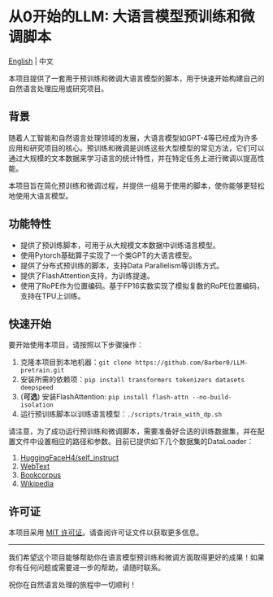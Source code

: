 # 从0开始的LLM: 大语言模型预训练和微调脚本

[English](README.md) | 中文

本项目提供了一套用于预训练和微调大语言模型的脚本，用于快速开始构建自己的自然语言处理应用或研究项目。

## 背景

随着人工智能和自然语言处理领域的发展，大语言模型如GPT-4等已经成为许多应用和研究项目的核心。预训练和微调是训练这些大型模型的常见方法，它们可以通过大规模的文本数据来学习语言的统计特性，并在特定任务上进行微调以提高性能。

本项目旨在简化预训练和微调过程，并提供一组易于使用的脚本，使你能够更轻松地使用大语言模型。

## 功能特性

- 提供了预训练脚本，可用于从大规模文本数据中训练语言模型。
- 使用Pytorch基础算子实现了一个类GPT的大语言模型。
- 提供了分布式预训练的脚本，支持Data Parallelism等训练方式。
- 提供了FlashAttention支持，为训练提速。
- 使用了RoPE作为位置编码。基于FP16实数实现了模拟复数的RoPE位置编码，支持在TPU上训练。

## 快速开始

要开始使用本项目，请按照以下步骤操作：

1. 克隆本项目到本地机器：`git clone https://github.com/Barber0/LLM-pretrain.git`
2. 安装所需的依赖项：`pip install transformers tokenizers datasets deepspeed`
3. (**可选**) 安装FlashAttention: `pip install flash-attn --no-build-isolation`
4. 运行预训练脚本以训练语言模型：`./scripts/train_with_dp.sh`

请注意，为了成功运行预训练和微调脚本，需要准备好合适的训练数据集，并在配置文件中设置相应的路径和参数。目前已提供如下几个数据集的DataLoader：

1. [HuggingFaceH4/self_instruct](https://huggingface.co/datasets/HuggingFaceH4/self_instruct)
2. [WebText](https://huggingface.co/datasets/openwebtext)
3. [Bookcorpus](https://huggingface.co/datasets/bookcorpus)
4. [Wikipedia](https://huggingface.co/datasets/wikipedia)

## 许可证

本项目采用 [MIT 许可证](LICENSE)。请查阅许可证文件以获取更多信息。

---

我们希望这个项目能够帮助你在语言模型预训练和微调方面取得更好的成果！如果你有任何问题或需要进一步的帮助，请随时联系。

祝你在自然语言处理的旅程中一切顺利！
